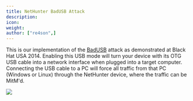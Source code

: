 ```yaml
---
title: NetHunter BadUSB Attack
description:
icon:
weight:
author: ["re4son",]
---
```


This is our implementation of the [BadUSB](https://srlabs.de/badusb/) attack as demonstrated at Black Hat USA 2014. Enabling this USB mode will turn your device with its OTG USB cable into a network interface when plugged into a target computer. Connecting the USB cable to a PC will force all traffic from that PC (Windows or Linux) through the NetHunter device, where the traffic can be MitM'd.



![](nethunter-badusb.png)
